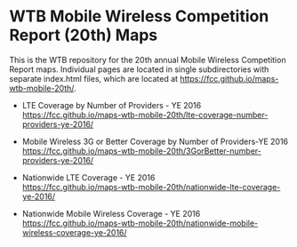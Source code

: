 # WTB Mobile Wireless Competition Report (20th) Maps

This is the WTB repository for the 20th annual Mobile Wireless Competition Report maps.  Individual pages are located in single subdirectories with separate index.html files, which are located at https://fcc.github.io/maps-wtb-mobile-20th/.

* LTE Coverage by Number of Providers - YE 2016<br>
https://fcc.github.io/maps-wtb-mobile-20th/lte-coverage-number-providers-ye-2016/

* Mobile Wireless 3G or Better Coverage by Number of Providers-YE 2016<br>
https://fcc.github.io/maps-wtb-mobile-20th/3GorBetter-number-providers-ye-2016/

* Nationwide LTE Coverage - YE 2016<br>
https://fcc.github.io/maps-wtb-mobile-20th/nationwide-lte-coverage-ye-2016/

* Nationwide Mobile Wireless Coverage - YE 2016<br>
https://fcc.github.io/maps-wtb-mobile-20th/nationwide-mobile-wireless-coverage-ye-2016/
